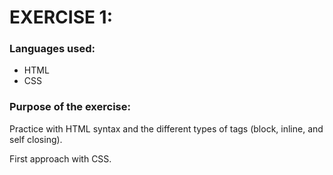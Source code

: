 # EXERCISE 1:


### Languages used:

- HTML
- CSS


### Purpose of the exercise:

Practice with HTML syntax and the different types of tags (block, inline, and self closing).

First approach with CSS.